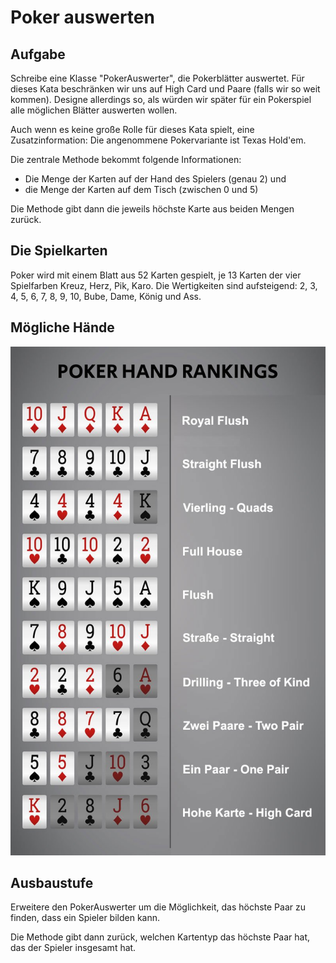 # Poker auswerten 

## Aufgabe

Schreibe eine Klasse "PokerAuswerter", die Pokerblätter auswertet. Für dieses Kata beschränken wir uns auf High Card und Paare
(falls wir so weit kommen). Designe allerdings so, als würden wir später für ein Pokerspiel alle möglichen Blätter auswerten wollen. 

Auch wenn es keine große Rolle für dieses Kata spielt, eine Zusatzinformation: Die angenommene Pokervariante ist Texas Hold'em. 

Die zentrale Methode bekommt folgende Informationen:

* Die Menge der Karten auf der Hand des Spielers (genau 2) und 
* die Menge der Karten auf dem Tisch (zwischen 0 und 5)

Die Methode gibt dann die jeweils höchste Karte aus beiden Mengen zurück.

## Die Spielkarten

Poker wird mit einem Blatt aus 52 Karten gespielt, je 13 Karten der vier Spielfarben Kreuz, Herz, Pik, Karo.
Die Wertigkeiten sind aufsteigend: 2, 3, 4, 5, 6, 7, 8, 9, 10, Bube, Dame, König und Ass.

## Mögliche Hände

![hand-rankings.jpg](hand-rankings.jpg)

## Ausbaustufe

Erweitere den PokerAuswerter um die Möglichkeit, das höchste Paar zu finden, dass ein Spieler bilden kann. 

Die Methode gibt dann zurück, welchen Kartentyp das höchste Paar hat, das der Spieler insgesamt hat.